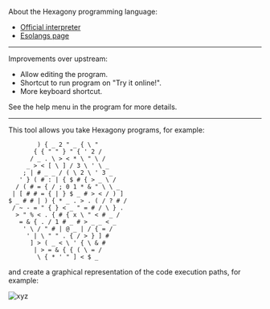 ﻿About the Hexagony programming language:

* [Official interpreter](https://github.com/mbuettner/hexagony)
* [Esolangs page](http://esolangs.org/wiki/Hexagony)

---

Improvements over upstream:

* Allow editing the program.
* Shortcut to run program on "Try it online!".
* More keyboard shortcut.

See the help menu in the program for more details.

---

This tool allows you take Hexagony programs, for example:

            ) { _ 2 " _ { \ "
           { { " " } " { ' 2 /
          / _ . \ > < * \ " \ /
         _ > < [ \ ] / 3 \ ' \ _
        ; | # _ _ / ( \ 2 \ ' 3 _
       ' } ( # : | { $ # { > _ \ /
      / ( # = { / ; 0 1 * & " \ \ _
     | [ # # = { | } $ _ # > < / ) ]
    $ _ # # | ) { * _ . > . ( / ? # /
     / ~ - = " { } < _ " = # / \ } .
      > " % < . { # { x \ " < # _ /
       = & { . / 1 # _ # > _ _ < _
        ' \ / " # | @ _ | / { = /
         ' | \ " " . { / > } ] #
          ] > ( _ < \ ' { \ & #
           | > = & { { ( \ = /
            \ { * ' " ] < $ _

and create a graphical representation of the code execution paths, for example:

![xyz](http://i.stack.imgur.com/ebY1A.png)
